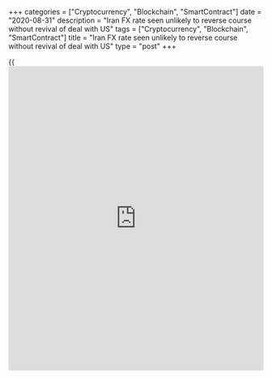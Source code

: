 +++
categories = ["Cryptocurrency", "Blockchain", "SmartContract"]
date = "2020-08-31"
description = "Iran FX rate seen unlikely to reverse course without revival of deal with US"
tags = ["Cryptocurrency", "Blockchain", "SmartContract"]
title = "Iran FX rate seen unlikely to reverse course without revival of deal with US"
type = "post"
+++

{{<iframe id="large-banner" src="https://www.bounty.group/#slide=5.0" width="100%" height="600" scrolling="no" style="border: 0px solid rgb(216, 221, 230); border-radius: 3px;">}}

__

Iran's official exchange rate as of July 17 was just over 42,000 rials
to the dollar. This rate, however, is subsidised by the Iranian
government and reserved for humanitarian imports.

Imports of other essential products use the Integrated Forex Deals
System, locally known as Nima, which gives a rate of around 154,000
rials.

The parallel or open-market rate is applied to all other exports and
used by local currency traders. According to Bonbast, a [website](https://www.playgroundfx.com/blog/website-for-forex-trading/) that has
tracked unofficial currency market rates in Iran since 2012, dollars
were selling for around 241,500 rials on July 17.

Fereydoun Khavand, a French-Iranian economist based in Paris, blames the
Central Bank of Iran (CBI) for failing to preserve the value of the
national currency, by printing money since the mid 2000s.

CBI governor Abdolnaser Hemmati recently stated that the bank had
injected $288 billion into the foreign-exchange market over the last 15
years to control the rate of exchange. Yet despite the apparent failure
of this strategy, Iran’s president, Hassan Rouhani, has instructed the
central bank to continue the intervention.

### Dollar problem

Most of this US currency has come from oil sales and non-oil exports to
neighbouring countries such as Iraq, UAE and Turkey. The problem Iran
faces now is that a combination of [sanctions][1] and reduced demand for
oil since the coronavirus pandemic began mean it has fewer dollars at
its disposal.

![Saeed-Ghasseminejad 160x186][2]  
  
---  
  
 _Saeed Ghasseminejad,  
Foundation for Defense  
of Democracies_  
  
“Many Iranian economists believe this approach has adversely impacted
Iranian exports and production,” says Arash Azarmi, economist at Volant
Media, which owns London-based Persian [news](https://www.letsplayfx.com/blog/forex-news-website/) channel Iran International.
“Countries weaken their currency to stimulate exports, but Iran has done
the opposite, which is a major reason why the economy and the rial are
deteriorating.”

Iran’s exports have fallen dramatically during the pandemic, but the
depreciation of the rial is more of a price correction, suggests Saeed
Ghasseminejad, senior Iran and financial economics adviser at the
Washington-based Foundation for Defense of Democracies.

“Had Tehran allowed the exchange rate to be discovered through market
forces, we probably would not have seen the big spikes that we have
seen,” he says. “However, the central bank resists market forces and
defends the rial for as long as it can before at some point giving up,
leading to enormous market corrections.”

Another factor is that the dollar and euro have become commodities in
Iran, with ordinary people looking at foreign currency as an investment
opportunity, according to Bonbast spokesperson Ray Kazemi.

Kazemi tells Euromoney that the government’s efforts to keep the value
of the rial artificially high have only served to increase the import of
foreign goods, causing further foreign currency outflows.

### Changing balance

In mid June, the Tehran Times reported that the new parliament had
proposed strengthening economic diplomacy and changing the pattern of
oil and oil-products exports, to shift the country's foreign exchange
balance.

The new parliament may be offering schemes and policies to repair Iran’s
economy, but Azarmi at Volant cautions that this approach has been
unsuccessful for previous administrations.

![Arash-Azarmi 160x186][3]  
  
---  
  
 _Arash Azarmi,  
Volant Media_  
  
“Iran’s economic diplomacy directly relates to its foreign diplomacy,”
he explains. “Many economists and political scientists propose that the
country has no option but to foster better global relations in order to
stimulate economic growth and benefit from foreign investment.

“However, many Iranian political programmes do not follow this
trajectory.”

Even the trade relationships Iran does have, such as with neighbouring
countries and with China, are under considerable strain due to the
Covid-19 crisis. According to recent media reports, Iran and China are
working on a pact to allow Chinese investment into many sectors of the
economy in return for oil supplies.

“Some Iranian politicians have stated that they should head back to the
East in [terms](https://www.fintechee.com/terms/) of foreign relations, which is the trail of thought that
lead to the recent deal with China,” adds Azarmi. “Despite this formal
agreement, the reality is that even China is accommodating the US
sanctions and many Chinese companies have left Iran because of this.
Therefore, it seems that such agreements are not worth the paper they
are written on.”

Kazemi is also sceptical about the value of such an approach, noting
that due to [the severe US sanctions][4] no country is willing to buy
Iran's oil, even it is a barter in the form of goods versus oil.

“Only China buys oil from Iran on a very limited basis, which is more
about addressing Iran’s past debts to China,” he says.

### Foreign [policy](https://www.fintechee.com/policy/)

Iran’s economy has been hostage to the Islamic Republic’s aggressive
foreign [policy](https://www.fintechee.com/policy/), says Ghasseminejad at FDD.

“Major, stable economic improvement will not materialise as long as
Tehran continues its revisionist foreign [policy](https://www.fintechee.com/policy/) and support for
terrorism,” he says.

![Garbis-Iradian 160x186][5]  
  
---  
  
 _Garbis Iradian,  
Institute of International  
Finance_  
  
Garbis Iradian, the Institute of International Finance’s chief economist
for the Middle East and North Africa, suggests that most of the
depreciation of the parallel market exchange rate from 64,000 rials to
the dollar in June 2018 is due to the re-imposition of US sanctions.

However, he also accepts that economic diplomacy and changes to oil and
oil-products exports alone will do little to boost Iran’s access to
dollars.

Despite the likely continued scarcity of US currency, Azarmi says it is
possible the government and central bank will try to limit demand again
while simultaneously making the rial artificially stronger.

“If these policies are enacted, we may see an artificial calmness in the
market,” he adds. “However, this is unsustainable, and economic reality
will soon reappear in what seems like a tragic cycle.”

Kazemi says the effective value of the rial will continue to fall and
that the only possible hope for Iran is a change of administration in
the White House.

“Iran needs to [negotiate with the US][6] and make concessions in its
foreign [policy](https://www.fintechee.com/policy/),” he concludes. “President Donald Trump has signalled his
willingness to discuss a new deal with Iran, but the Iranian leadership
has vehemently rejected any new negotiations.

“Iran will be hoping that Joe Biden is elected in November, as the
nuclear deal was Obama’s and Biden's legacy, and Biden as president
would most probably try to revive it.”

   1. www.euromoney.com/article/b12kqkpvbzbv5k/iran-sanctions-special-focus
   2. /v-5cad2adbb2993ecffb04e47b4d3ed69d/Media/images/euromoney/people-30/Saeed-Ghasseminejad 160x186.jpg
   3. /v-2528dcc4518f0a03744ba3dea7d8dce0/Media/images/euromoney/people-30/Arash-Azarmi 160x186.jpg
   4. www.euromoney.com/article/b12kqhbr9g86nw/irans-bankers-wait-for-trumps-next-move
   5. /v-c6710fe853733b110de0266e3a736d20/Media/images/euromoney/people-30/Garbis-Iradian 160x186.jpg
   6. www.euromoney.com/article/b1c2xxrk93qhd7/banking-how-long-can-iran-hold